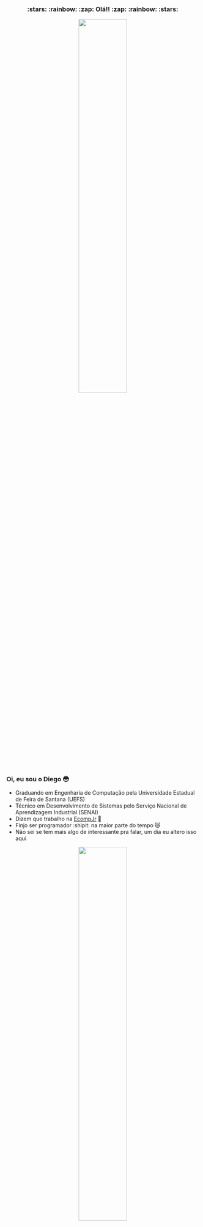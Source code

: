 <h3 align="center"> :stars: :rainbow: :zap: Olá!! :zap: :rainbow: :stars: </h3>
<p align="center">
  <img 
    src="https://i.pinimg.com/originals/32/1c/4c/321c4c051fb44a829319ecf8d0ed75da.gif"
    width="50%"/> 
 </p>

### Oi, eu sou o Diego :flushed:
- Graduando em Engenharia de Computação pela Universidade Estadual de Feira de Santana (UEFS)
- Técnico em Desenvolvimento de Sistemas pelo Serviço Nacional de Aprendizagem Industrial (SENAI)
- Dizem que trabalho na <a href="https://github.com/EcompJr">EcompJr<a> :blue_heart:
- Finjo ser programador :shipit: na maior parte do tempo :crying_cat_face:
- Não sei se tem mais algo de interessante pra falar, um dia eu altero isso aqui
  
<p align="center">
  <img src="https://i.imgur.com/5nXdMr4.gif" width="50%"/>
</p>
<!--
**di3goCS/di3goCS** is a ✨ _special_ ✨ repository because its `README.md` (this file) appears on your GitHub profile.

Here are some ideas to get you started:

- 🔭 I’m currently working on ...
- 🌱 I’m currently learning ...
- 👯 I’m looking to collaborate on ...
- 🤔 I’m looking for help with ...
- 💬 Ask me about ...
- 📫 How to reach me: ...
- 😄 Pronouns: ...
- ⚡ Fun fact: ...
-->
